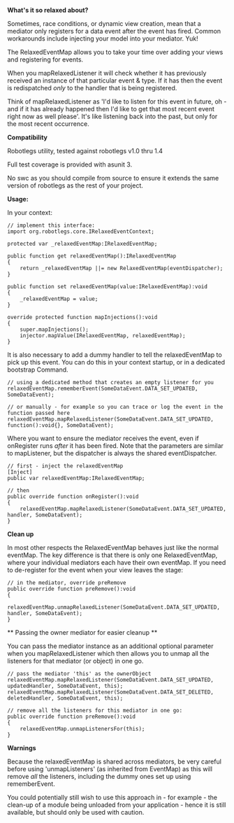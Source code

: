 **What's it so relaxed about?** 

Sometimes, race conditions, or dynamic view creation, mean that a mediator only registers for a data event after the event has fired.
Common workarounds include injecting your model into your mediator. Yuk! 

The RelaxedEventMap allows you to take your time over adding your views and registering for events. 

When you mapRelaxedListener it will check whether it has previously received an instance of that particular event & type. If it has then the event is redispatched _only_ to the handler that is being registered.

Think of mapRelaxedListener as 'I'd like to listen for this event in future, oh - and if it has already happened then I'd like to get that most recent event right now as well please'.  It's like listening back into the past, but only for the most recent occurrence.


**Compatibility**

Robotlegs utility, tested against robotlegs v1.0 thru 1.4

Full test coverage is provided with asunit 3.

No swc as you should compile from source to ensure it extends the same version of robotlegs as the rest of your project.


**Usage:**     

In your context:
	
	// implement this interface:
	import org.robotlegs.core.IRelaxedEventContext;
	
	protected var _relaxedEventMap:IRelaxedEventMap;
	
	public function get relaxedEventMap():IRelaxedEventMap
	{
		return _relaxedEventMap ||= new RelaxedEventMap(eventDispatcher);
	}
	
	public function set relaxedEventMap(value:IRelaxedEventMap):void
	{
		_relaxedEventMap = value;
	}
	
	override protected function mapInjections():void
	{
		super.mapInjections();
		injector.mapValue(IRelaxedEventMap, relaxedEventMap);
	}
	

It is also necessary to add a dummy handler to tell the relaxedEventMap to pick up this event.
You can do this in your context startup, or in a dedicated bootstrap Command.                            

	// using a dedicated method that creates an empty listener for you
	relaxedEventMap.rememberEvent(SomeDataEvent.DATA_SET_UPDATED, SomeDataEvent);
    
	// or manually - for example so you can trace or log the event in the function passed here
	relaxedEventMap.mapRelaxedListener(SomeDataEvent.DATA_SET_UPDATED, function():void{}, SomeDataEvent);
       

Where you want to ensure the mediator receives the event, even if onRegister runs _after_ it has been fired.
Note that the parameters are similar to mapListener, but the dispatcher is always the shared eventDispatcher.
    
	// first - inject the relaxedEventMap
	[Inject]
	public var relaxedEventMap:IRelaxedEventMap;
	
	// then
	public override function onRegister():void
	{
    	relaxedEventMap.mapRelaxedListener(SomeDataEvent.DATA_SET_UPDATED, handler, SomeDataEvent);
    }
       

**Clean up**

In most other respects the RelaxedEventMap behaves just like the normal eventMap. The key difference is that there is only one RelaxedEventMap, where your individual mediators each have their own eventMap. If you need to de-register for the event when your view leaves the stage:

	// in the mediator, override preRemove
	public override function preRemove():void
	{
		relaxedEventMap.unmapRelaxedListener(SomeDataEvent.DATA_SET_UPDATED, handler, SomeDataEvent);
	}
	
	
** Passing the owner mediator for easier cleanup **

You can pass the mediator instance as an additional optional parameter when you mapRelaxedListener which then allows you to unmap all the listeners for that mediator (or object) in one go.

	// pass the mediator 'this' as the ownerObject
	relaxedEventMap.mapRelaxedListener(SomeDataEvent.DATA_SET_UPDATED, updatedHandler, SomeDataEvent, this);
	relaxedEventMap.mapRelaxedListener(SomeDataEvent.DATA_SET_DELETED, deletedHandler, SomeDataEvent, this);    
	
	// remove all the listeners for this mediator in one go:
	public override function preRemove():void
	{
		relaxedEventMap.unmapListenersFor(this);
	}


**Warnings**

Because the relaxedEventMap is shared across mediators, be very careful before using 'unmapListeners' (as inherited from EventMap) as this will remove *all* the listeners, including the dummy ones set up using rememberEvent.

You could potentially still wish to use this approach in - for example - the clean-up of a module being unloaded from your application - hence it is still available, but should only be used with caution.
  